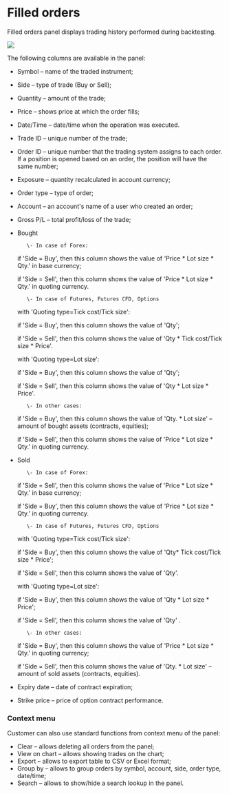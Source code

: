 # Filled orders

Filled orders panel displays trading history performed during backtesting.

![](<../../.gitbook/assets/2 (27).png>)

The following columns are available in the panel:

* Symbol – name of the traded instrument;
* Side – type of trade (Buy or Sell);
* Quantity – amount of the trade;
* Price – shows price at which the order fills;
* Date/Time – date/time when the operation was executed.
*  Trade ID – unique number of the trade;
* Order ID – unique number that the trading system assigns to each order. If a position is opened based on an order, the position will have the same number;
* Exposure – quantity recalculated in account currency;
* Order type – type of order;
* Account – an account's name of a user who created an order;
* Gross P/L – total profit/loss of the trade;
*   Bought

           \- In case of Forex:

    if 'Side = Buy', then this column shows the value of 'Price \* Lot size \* Qty.' in base currency;

    if 'Side = Sell', then this column shows the value of 'Price \* Lot size \* Qty.' in quoting currency.

           \- In case of Futures, Futures CFD, Options

    with 'Quoting type=Tick cost/Tick size':

    if 'Side = Buy', then this column shows the value of 'Qty';

    if 'Side = Sell', then this column shows the value of 'Qty \* Tick cost/Tick size \* Price'.

    with 'Quoting type=Lot size':

    if 'Side = Buy', then this column shows the value of 'Qty';

    if 'Side = Sell', then this column shows the value of 'Qty \* Lot size \* Price'.

           \- In other cases:

    if 'Side = Buy', then this column shows the value of 'Qty. \* Lot size' – amount of bought assets (contracts, equities);

    if 'Side = Sell', then this column shows the value of 'Price \* Lot size \* Qty.' in quoting currency.
*   Sold

           \- In case of Forex:

    if 'Side = Sell', then this column shows the value of 'Price \* Lot size \* Qty.' in base currency;

    if 'Side = Buy', then this column shows the value of 'Price \* Lot size \* Qty.' in quoting currency.

           \- In case of Futures, Futures CFD, Options

    with 'Quoting type=Tick cost/Tick size':

    if 'Side = Buy', then this column shows the value of 'Qty\* Tick cost/Tick size \* Price';

    if 'Side = Sell', then this column shows the value of 'Qty'.

    with 'Quoting type=Lot size':

    if 'Side = Buy', then this column shows the value of 'Qty \* Lot size \* Price';

    if 'Side = Sell', then this column shows the value of 'Qty' .

           \- In other cases:

    if 'Side = Buy', then this column shows the value of 'Price \* Lot size \* Qty.' in quoting currency;

    if 'Side = Sell', then this column shows the value of 'Qty. \* Lot size' – amount of sold assets (contracts, equities).
* Expiry date – date of contract expiration;
* Strike price – price of option contract performance.

### **Context menu**

Customer can also use standard functions from context menu of the panel:

* Clear – allows deleting all orders from the panel;
* View on chart – allows showing trades on the chart;
* Export – allows to export table to CSV or Excel format;
* Group by – allows to group orders by symbol, account, side, order type, date/time;
* Search – allows to show/hide a search lookup in the panel.
